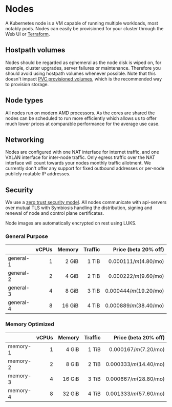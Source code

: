 # Nodes

A Kubernetes node is a VM capable of running multiple workloads, most notably pods. Nodes can easily be provisioned for your cluster through the Web UI or [Terraform](/guides/terraform).

## Hostpath volumes

Nodes should be regarded as ephemeral as the node disk is wiped on, for example, cluster upgrades, server failures or maintenance. Therefore you should avoid using hostpath volumes whenever possible. Note that this doesn't impact [PVC provisioned volumes](/guides/volumes), which is the recommended way to provision storage.

## Node types

All nodes run on modern AMD processors. As the cores are shared the nodes can be scheduled to run more efficiently which allows us to offer much lower prices at comparable performance for the average use case.

## Networking

Nodes are configured with one NAT interface for internet traffic, and one VXLAN interface for inter-node traffic. Only egress traffic over the NAT interface will count towards your nodes monthly traffic allotment. We currently don't offer any support for fixed outbound addresses or per-node publicly routable IP addresses.

## Security

We use a [zero trust security model](https://en.wikipedia.org/wiki/Zero_trust_security_model). All nodes communicate with api-servers over mutual TLS with Symbiosis handling the distribution, signing and renewal of node and control plane certificates.

Node images are automatically encrypted on rest using LUKS.

### General Purpose

|           | vCPUs | Memory | Traffic | Price (beta 20% off)    |
| -         | -:    | -:     | -:      | -:                      |
| general-1 | 1     | 2 GiB  | 1 TiB   | $0.000111/m ($4.80/mo)  |
| general-2 | 2     | 4 GiB  | 2 TiB   | $0.000222/m ($9.60/mo)  |
| general-3 | 4     | 8 GiB  | 3 TiB   | $0.000444/m ($19.20/mo) |
| general-4 | 8     | 16 GiB | 4 TiB   | $0.000889/m ($38.40/mo) |

### Memory Optimized

|          | vCPUs | Memory | Traffic | Price (beta 20% off)    |
| -        | -:    | -:     | -:      | -:                      |
| memory-1 | 1     | 4 GiB  | 1 TiB   | $0.000167/m ($7.20/mo)  |
| memory-2 | 2     | 8 GiB  | 2 TiB   | $0.000333/m ($14.40/mo) |
| memory-3 | 4     | 16 GiB | 3 TiB   | $0.000667/m ($28.80/mo) |
| memory-4 | 8     | 32 GiB | 4 TiB   | $0.001333/m ($57.60/mo) |
